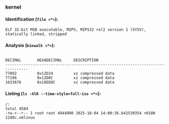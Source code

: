 ### kernel
#### Identification (`file <*>`):
```
ELF 32-bit MSB executable, MIPS, MIPS32 rel2 version 1 (SYSV), statically linked, stripped
```
#### Analysis (`binwalk <*>`):
```

DECIMAL       HEXADECIMAL     DESCRIPTION
--------------------------------------------------------------------------------
77092         0x12D24         xz compressed data
77196         0x12D8C         xz compressed data
1633676       0x18ED8C        xz compressed data
```
#### Listing (`ls -AlR --time-style=full-iso <*>`):
```
/:
total 4584
-rw-r--r-- 1 root root 4944900 2025-10-04 14:00:36.641539354 +0100 12d8c.vmlinux
```


